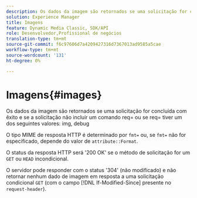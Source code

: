 ```yaml
---
description: Os dados da imagem são retornados se uma solicitação for concluída com êxito e se a solicitação não incluir um comando req= ou se req= tiver um dos valores a seguir img, debug
solution: Experience Manager
title: Imagens
feature: Dynamic Media Classic, SDK/API
role: Desenvolvedor,Profissional de negócios
translation-type: tm+mt
source-git-commit: f6c97606d7a4209427316d7367013ad9585a5cae
workflow-type: tm+mt
source-wordcount: '131'
ht-degree: 0%

---
```



# Imagens{#images}

Os dados da imagem são retornados se uma solicitação for concluída com êxito e se a solicitação não incluir um comando req= ou se req= tiver um dos seguintes valores: img, debug

O tipo MIME de resposta HTTP é determinado por `fmt=` ou, se `fmt=` não for especificado, depende do valor de `attribute::Format`.

O status da resposta HTTP será &#39;200 OK&#39; se o método de solicitação for um `GET` ou `HEAD` incondicional.

O servidor pode responder com o status &#39;304&#39; (não modificado) e não retornar nenhum dado de imagem em resposta a uma solicitação condicional `GET` (com o campo [!DNL If-Modified-Since] presente no `request-header`).
